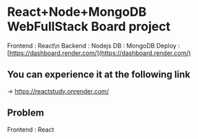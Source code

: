 # React+Node+MongoDB WebFullStack Board project
Frontend : React\n
Backend : Nodejs
DB : MongoDB
Deploy : [https://dashboard.render.com/](https://dashboard.render.com/)
## You can experience it at the following link
-> https://reactstudy.onrender.com/
## Problem
Frontend : React

